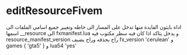 # editResourceFivem

اداة بايثون الفايدة منها
تدخل على المسار الى حاطه وتغيير جميع اسامي الملفات الى اسمها __resource الى fxmanifest.lua و يدخل يتاكد اذا كان فيه سطر مكتوب فيه resource_manifest_version راح يحذفه وراح يضيف fx_version 'cerulean' و games { 'gta5' } و lua54 'yes'
